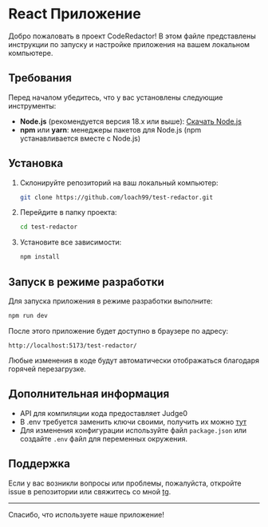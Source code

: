 # React Приложение

Добро пожаловать в проект CodeRedactor! В этом файле представлены инструкции по запуску и настройке приложения на вашем локальном компьютере.

## Требования

Перед началом убедитесь, что у вас установлены следующие инструменты:

- **Node.js** (рекомендуется версия 18.x или выше): [Скачать Node.js](https://nodejs.org/)
- **npm** или **yarn**: менеджеры пакетов для Node.js (npm устанавливается вместе с Node.js)

## Установка

1. Склонируйте репозиторий на ваш локальный компьютер:

   ```bash
   git clone https://github.com/loach99/test-redactor.git
   ```

2. Перейдите в папку проекта:

   ```bash
   cd test-redactor
   ```

3. Установите все зависимости:

   ```bash
   npm install
   ```

## Запуск в режиме разработки

Для запуска приложения в режиме разработки выполните:

```bash
npm run dev
```

После этого приложение будет доступно в браузере по адресу:

```
http://localhost:5173/test-redactor/
```

Любые изменения в коде будут автоматически отображаться благодаря горячей перезагрузке.


## Дополнительная информация
- API для компиляции кода предоставляет Judge0
- В .env требуется заменить ключи своими, получить их можно [тут](https://rapidapi.com/dishis-technologies-judge0/api/judge029)
- Для изменения конфигурации используйте файл `package.json` или создайте `.env` файл для переменных окружения.

## Поддержка

Если у вас возникли вопросы или проблемы, пожалуйста, откройте issue в репозитории или свяжитесь со мной [tg](https://t.me/loach99).

---

Спасибо, что используете наше приложение!

